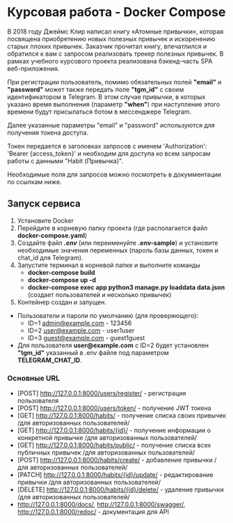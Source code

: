 # Курсовая работа - Docker Compose

В 2018 году Джеймс Клир написал книгу «Атомные привычки», которая посвящена приобретению новых полезных привычек и искоренению старых плохих привычек. Заказчик прочитал книгу, впечатлился и обратился к вам с запросом реализовать трекер полезных привычек.
В рамках учебного курсового проекта реализована бэкенд-часть SPA веб-приложения.

При регистрации пользователь, помимо обязательных полей __"email"__ и __"password"__ может также передать поле __"tgm_id"__ с своим идентификатором в Telegram. В этом случае привычки, в которых указано время выполнения (параметр __"when"__) при наступление этого времени будут присылаться ботом в мессенджере Telegram.

Далее указанные параметры "email" и "password" используются для получения токена доступа.

Токен передается в заголовках запросов с именем 'Authorization': 'Bearer {access_token}' и необходим для доступа ко всем запросам работы с данными "Habit (Привычка)".

Необходимые поля для запросов можно посмотреть в докумментации по ссылкам ниже.

## Запуск сервиса
1. Установите Docker
2. Перейдите в корневую папку проекта (где располагается файл __docker-compose.yaml__)
3. Cоздайте файл ___.env___ (или переименуйте __.env-sample__) и установите необходимые значения переменных (пароль базы данных, токен и chat_id для Telegram).
4. Запустите терминал в корневой папке и выполните команды
   - __docker-compose build__
   - __docker-compose up -d__
   - __docker-compose exec app python3 manage.py loaddata data.json__ (создает пользователей и несколько привычек)
5. Контейнер создан и запущен.


* Пользователи и пароли по умолчанию (для проверяющего):
    - ID=1 admin@example.com - 123456
    - ID=2 user@example.com - user1user
    - ID=3 guest@example.com - guest1guest
* Для пользователя __user@example.com__ с ID=2 будет установлен __"tgm_id"__ указанный в .env файле под параметром __TELEGRAM_CHAT_ID__.  

### Основные URL
- [POST] http://127.0.0.1:8000/users/register/ - регистрация пользователя
- [POST] http://127.0.0.1:8000/users/token/ - получение JWT токена
- [GET] http://127.0.0.1:8000/habits/ - получение списка своих привычек /для авторизованных пользователей/
- [GET] http://127.0.0.1:8000/habits/{id}/ - получение информации о конкретной привычке /для авторизованных пользователей/
- [GET] http://127.0.0.1:8000/habits/public/ - получение списка всех публичных привычек /для авторизованных пользователей/
- [POST] http://127.0.0.1:8000/habits/create/ - добавление привычки /для авторизованных пользователей/
- [PATCH] http://127.0.0.1:8000/habits/{id}/update/ - peдактирование привычки /для авторизованных пользователей/
- [DELETE] http://127.0.0.1:8000/habits/{id}/delete/ - удаление привычки /для авторизованных пользователей/
- http://127.0.0.1:8000/docs/, http://127.0.0.1:8000/swagger/, http://127.0.0.1:8000/redoc/ - документация для API
